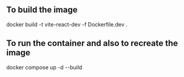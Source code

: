 ## To build the image
docker build -t vite-react-dev -f Dockerfile.dev .  

## To run the container and also to recreate the image
docker compose up -d --build